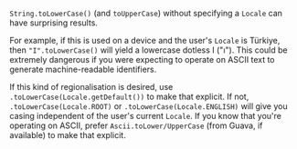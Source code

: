 `String.toLowerCase()` (and `toUpperCase`) without specifying a `Locale` can
have surprising results.

For example, if this is used on a device and the user's `Locale` is Türkiye,
then `"I".toLowerCase()` will yield a lowercase dotless I ("ı"). This could be
extremely dangerous if you were expecting to operate on ASCII text to generate
machine-readable identifiers.

If this kind of regionalisation is desired, use
`.toLowerCase(Locale.getDefault())` to make that explicit. If not,
`.toLowerCase(Locale.ROOT)` or `.toLowerCase(Locale.ENGLISH)` will give you
casing independent of the user's current `Locale`. If you know that you're
operating on ASCII, prefer `Ascii.toLower/UpperCase` (from Guava, if available)
to make that explicit.
